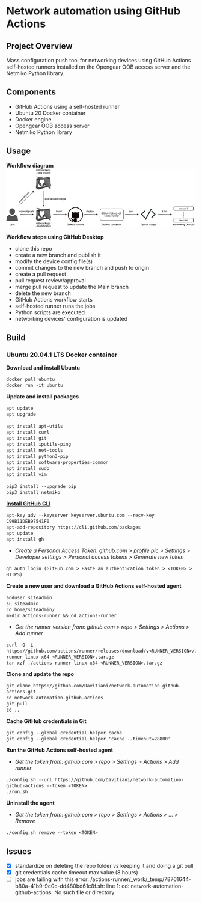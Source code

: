 # Network automation using GitHub Actions


## Project Overview
Mass configuration push tool for networking devices using GitHub Actions self-hosted runners installed on the Opengear OOB access server and the Netmiko Python library.


## Components
- GitHub Actions using a self-hosted runner
- Ubuntu 20 Docker container
- Docker engine
- Opengear OOB access server
- Netmiko Python library


## Usage
**Workflow diagram**
![](/diagram-network-automation-github-actions.png)

**Workflow steps using GitHub Desktop**  
- clone this repo
- create a new branch and publish it
- modify the device config file(s)
- commit changes to the new branch and push to origin
- create a pull request
- pull request review/approval
- merge pull request to update the Main branch
- delete the new branch
- GitHub Actions workflow starts
- self-hosted runner runs the jobs
- Python scripts are executed
- networking devices' configuration is updated


## Build
### Ubuntu 20.04.1 LTS Docker container
**Download and install Ubuntu**
```
docker pull ubuntu
docker run -it ubuntu
```
**Update and install packages**
```
apt update
apt upgrade

apt install apt-utils
apt install curl 
apt install git  
apt install iputils-ping  
apt install net-tools
apt install python3-pip
apt install software-properties-common
apt install sudo
apt install vim

pip3 install --upgrade pip
pip3 install netmiko
```

**[Install GitHub CLI](https://github.com/cli/cli/blob/trunk/docs/install_linux.md)**
```
apt-key adv --keyserver keyserver.ubuntu.com --recv-key C99B11DEB97541F0
apt-add-repository https://cli.github.com/packages
apt update
apt install gh
```
- *Create a Personal Access Token: github.com > profile pic > Settings > Developer settings > Personal access tokens > Generate new token*  
```
gh auth login (GitHub.com > Paste an authentication token > <TOKEN> > HTTPS)
```

**Create a new user and download a GitHub Actions self-hosted agent**
```
adduser siteadmin
su siteadmin
cd home/siteadmin/
mkdir actions-runner && cd actions-runner
```
- *Get the runner version from: github.com > repo > Settings > Actions > Add runner*  
```
curl -O -L https://github.com/actions/runner/releases/download/v<RUNNER_VERSION>/actions-runner-linux-x64-<RUNNER_VERSION>.tar.gz
tar xzf ./actions-runner-linux-x64-<RUNNER_VERSION>.tar.gz
```

**Clone and update the repo**
```
git clone https://github.com/Davitiani/network-automation-github-actions.git
cd network-automation-github-actions
git pull
cd ..
```

**Cache GitHub credentials in Git**  
```
git config --global credential.helper cache
git config --global credential.helper 'cache --timeout=28800'
```

**Run the GitHub Actions self-hosted agent**  
- *Get the token from: github.com > repo > Settings > Actions > Add runner*  
```
./config.sh --url https://github.com/Davitiani/network-automation-github-actions --token <TOKEN>
./run.sh
```

**Uninstall the agent**  
- *Get the token from: github.com > repo > Settings > Actions > ... > Remove*
```
./config.sh remove --token <TOKEN>
```


## Issues
- [x] standardize on deleting the repo folder vs keeping it and doing a git pull  
- [x] git credentials cache timeout max value (8 hours)
- [ ] jobs are failing with this error: /actions-runner/_work/_temp/78761644-b80a-41b9-9c0c-dd480bd61c8f.sh: line 1: cd: network-automation-github-actions: No such file or directory
